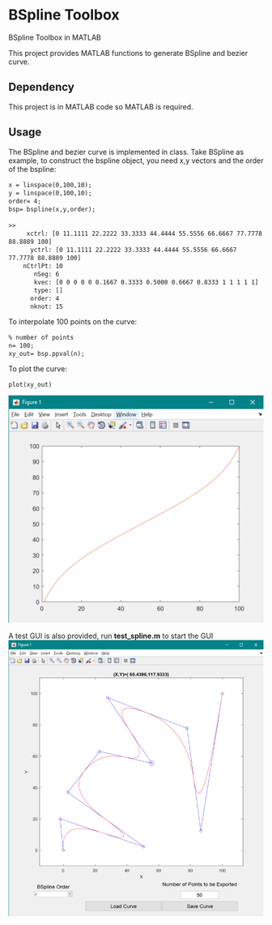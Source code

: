 # BSpline Toolbox
BSpline Toolbox in MATLAB

This project provides MATLAB functions to generate BSpline and bezier curve.

## Dependency
This project is in MATLAB code so MATLAB is required.

## Usage
The BSpline and bezier curve is implemented in class. Take BSpline as example,
to construct the bspline object, you need x,y vectors and the order of the bspline:

```
x = linspace(0,100,10);
y = linspace(0,100,10);
order= 4;
bsp= bspline(x,y,order);

>>
     xctrl: [0 11.1111 22.2222 33.3333 44.4444 55.5556 66.6667 77.7778 88.8889 100]
      yctrl: [0 11.1111 22.2222 33.3333 44.4444 55.5556 66.6667 77.7778 88.8889 100]
    nCtrlPt: 10
       nSeg: 6
       kvec: [0 0 0 0 0 0.1667 0.3333 0.5000 0.6667 0.8333 1 1 1 1 1]
       type: []
      order: 4
      nknot: 15
```

To interpolate 100 points on the curve:

```
% number of points
n= 100;
xy_out= bsp.ppval(n);
```

To plot the curve:

```
plot(xy_out)
```
![bspline](./images/bspline.png)
 
A test GUI is also provided, run **test_spline.m** to start the GUI
![bspline_gui](./images/bspline_gui.png)

